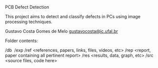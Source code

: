 PCB Defect Detection
<Subtitle>

This project aims to detect and classify defects in PCs using image processing techniques.

Gustavo Costa Gomes de Melo
gustavocosta@ic.ufal.br


Folder contents:

/db <image database>
/exp <experiments>
/ref <references, papers, links, files, videos, etc>
/rep <report, paper containing all pertinent report>
/res <results, data, graph, etc>
/src <source files, code here>
